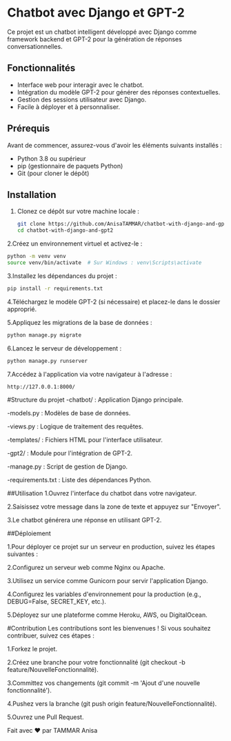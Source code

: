 # Chatbot avec Django et GPT-2

Ce projet est un chatbot intelligent développé avec Django comme framework backend et GPT-2 pour la génération de réponses conversationnelles.

## Fonctionnalités

- Interface web pour interagir avec le chatbot.
- Intégration du modèle GPT-2 pour générer des réponses contextuelles.
- Gestion des sessions utilisateur avec Django.
- Facile à déployer et à personnaliser.

## Prérequis

Avant de commencer, assurez-vous d'avoir les éléments suivants installés :

- Python 3.8 ou supérieur
- pip (gestionnaire de paquets Python)
- Git (pour cloner le dépôt)

## Installation

1. Clonez ce dépôt sur votre machine locale :
   ```bash
   git clone https://github.com/AnisaTAMMAR/chatbot-with-django-and-gpt2
   cd chatbot-with-django-and-gpt2
   ```
2.Créez un environnement virtuel et activez-le :

```bash
python -m venv venv
source venv/bin/activate  # Sur Windows : venv\Scripts\activate
```
3.Installez les dépendances du projet :

```bash
pip install -r requirements.txt
```
4.Téléchargez le modèle GPT-2 (si nécessaire) et placez-le dans le dossier approprié.

5.Appliquez les migrations de la base de données :

```bash
python manage.py migrate
```
6.Lancez le serveur de développement :

```bash
python manage.py runserver
```
7.Accédez à l'application via votre navigateur à l'adresse :


```bash
http://127.0.0.1:8000/
```
#Structure du projet
-chatbot/ : Application Django principale.

   -models.py : Modèles de base de données.
   
   -views.py : Logique de traitement des requêtes.
   
   -templates/ : Fichiers HTML pour l'interface utilisateur.

-gpt2/ : Module pour l'intégration de GPT-2.

-manage.py : Script de gestion de Django.

-requirements.txt : Liste des dépendances Python.

##Utilisation
1.Ouvrez l'interface du chatbot dans votre navigateur.

2.Saisissez votre message dans la zone de texte et appuyez sur "Envoyer".

3.Le chatbot générera une réponse en utilisant GPT-2.

##Déploiement

1.Pour déployer ce projet sur un serveur en production, suivez les étapes suivantes :

2.Configurez un serveur web comme Nginx ou Apache.

3.Utilisez un service comme Gunicorn pour servir l'application Django.

4.Configurez les variables d'environnement pour la production (e.g., DEBUG=False, SECRET_KEY, etc.).

5.Déployez sur une plateforme comme Heroku, AWS, ou DigitalOcean.

#Contribution
Les contributions sont les bienvenues ! Si vous souhaitez contribuer, suivez ces étapes :

1.Forkez le projet.

2.Créez une branche pour votre fonctionnalité (git checkout -b feature/NouvelleFonctionnalité).

3.Committez vos changements (git commit -m 'Ajout d'une nouvelle fonctionnalité').

4.Pushez vers la branche (git push origin feature/NouvelleFonctionnalité).

5.Ouvrez une Pull Request.

Fait avec ❤️ par TAMMAR Anisa
